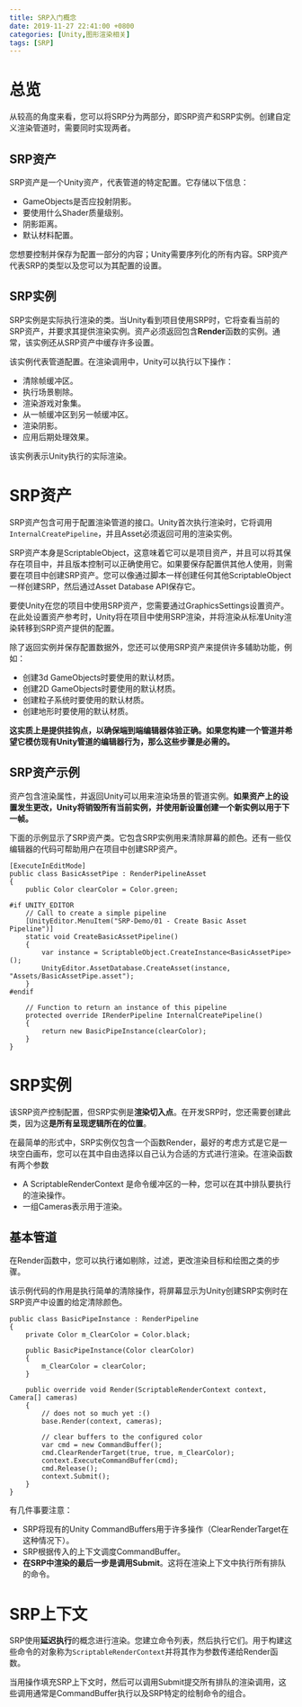 ```yaml
---
title: SRP入门概念
date: 2019-11-27 22:41:00 +0800
categories: [Unity,图形渲染相关]
tags: [SRP]
---
```



# 总览
从较高的角度来看，您可以将SRP分为两部分，即SRP资产和SRP实例。创建自定义渲染管道时，需要同时实现两者。

## SRP资产
SRP资产是一个Unity资产，代表管道的特定配置。它存储以下信息：
- GameObjects是否应投射阴影。
- 要使用什么Shader质量级别。
- 阴影距离。
- 默认材料配置。

您想要控制并保存为配置一部分的内容；Unity需要序列化的所有内容。SRP资产代表SRP的类型以及您可以为其配置的设置。

## SRP实例
SRP实例是实际执行渲染的类。当Unity看到项目使用SRP时，它将查看当前的SRP资产，并要求其提供渲染实例。资产必须返回包含**Render**函数的实例。通常，该实例还从SRP资产中缓存许多设置。

该实例代表管道配置。在渲染调用中，Unity可以执行以下操作：

- 清除帧缓冲区。
- 执行场景剔除。
- 渲染游戏对象集。
- 从一帧缓冲区到另一帧缓冲区。
- 渲染阴影。
- 应用后期处理效果。

该实例表示Unity执行的实际渲染。

# SRP资产

SRP资产包含可用于配置渲染管道的接口。Unity首次执行渲染时，它将调用 `InternalCreatePipeline`，并且Asset必须返回可用的渲染实例。

SRP资产本身是ScriptableObject，这意味着它可以是项目资产，并且可以将其保存在项目中，并且版本控制可以正确使用它。如果要保存配置供其他人使用，则需要在项目中创建SRP资产。您可以像通过脚本一样创建任何其他ScriptableObject一样创建SRP，然后通过Asset Database API保存它。

要使Unity在您的项目中使用SRP资产，您需要通过GraphicsSettings设置资产。在此处设置资产参考时，Unity将在项目中使用SRP渲染，并将渲染从标准Unity渲染转移到SRP资产提供的配置。

除了返回实例并保存配置数据外，您还可以使用SRP资产来提供许多辅助功能，例如：

- 创建3d GameObjects时要使用的默认材质。
- 创建2D GameObjects时要使用的默认材质。
- 创建粒子系统时要使用的默认材质。
- 创建地形时要使用的默认材质。

**这实质上是提供挂钩点，以确保端到端编辑器体验正确。如果您构建一个管道并希望它模仿现有Unity管道的编辑器行为，那么这些步骤是必需的。**

## SRP资产示例

资产包含渲染属性，并返回Unity可以用来渲染场景的管道实例。**如果资产上的设置发生更改，Unity将销毁所有当前实例，并使用新设置创建一个新实例以用于下一帧。**

下面的示例显示了SRP资产类。它包含SRP实例用来清除屏幕的颜色。还有一些仅编辑器的代码可帮助用户在项目中创建SRP资产。
```
[ExecuteInEditMode]
public class BasicAssetPipe : RenderPipelineAsset
{
    public Color clearColor = Color.green;

#if UNITY_EDITOR
    // Call to create a simple pipeline
    [UnityEditor.MenuItem("SRP-Demo/01 - Create Basic Asset Pipeline")]
    static void CreateBasicAssetPipeline()
    {
        var instance = ScriptableObject.CreateInstance<BasicAssetPipe>();
        UnityEditor.AssetDatabase.CreateAsset(instance, "Assets/BasicAssetPipe.asset");
    }
#endif

    // Function to return an instance of this pipeline
    protected override IRenderPipeline InternalCreatePipeline()
    {
        return new BasicPipeInstance(clearColor);
    }
}
```

# SRP实例

该SRP资产控制配置，但SRP实例是**渲染切入点**。在开发SRP时，您还需要创建此类，因为这**是所有呈现逻辑所在的位置**。

在最简单的形式中，SRP实例仅包含一个函数Render，最好的考虑方式是它是一块空白画布，您可以在其中自由选择以自己认为合适的方式进行渲染。在渲染函数有两个参数

- A ScriptableRenderContext 是命令缓冲区的一种，您可以在其中排队要执行的渲染操作。
- 一组Cameras表示用于渲染。

## 基本管道

在Render函数中，您可以执行诸如剔除，过滤，更改渲染目标和绘图之类的步骤。

该示例代码的作用是执行简单的清除操作，将屏幕显示为Unity创建SRP实例时在SRP资产中设置的给定清除颜色。

```
public class BasicPipeInstance : RenderPipeline
{
    private Color m_ClearColor = Color.black;

    public BasicPipeInstance(Color clearColor)
    {
        m_ClearColor = clearColor;
    }

    public override void Render(ScriptableRenderContext context, Camera[] cameras)
    {
        // does not so much yet :()
        base.Render(context, cameras);

        // clear buffers to the configured color
        var cmd = new CommandBuffer();
        cmd.ClearRenderTarget(true, true, m_ClearColor);
        context.ExecuteCommandBuffer(cmd);
        cmd.Release();
        context.Submit();
    }
}
```
有几件事要注意：

- SRP将现有的Unity CommandBuffers用于许多操作（ClearRenderTarget在这种情况下）。
- SRP根据传入的上下文调度CommandBuffer。
- **在SRP中渲染的最后一步是调用Submit**。这将在渲染上下文中执行所有排队的命令。

# SRP上下文

SRP使用**延迟执行**的概念进行渲染。您建立命令列表，然后执行它们。用于构建这些命令的对象称为`ScriptableRenderContext`并将其作为参数传递给Render函数。

当用操作填充SRP上下文时，然后可以调用Submit提交所有排队的渲染调用，这些调用通常是CommandBuffer执行以及SRP特定的绘制命令的组合。










